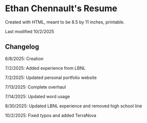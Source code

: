 # Ethan Chennault's Resume

Created with HTML, meant to be 8.5 by 11 inches, printable.

Last modified 10/2/2025

## Changelog

6/8/2025: Creation

7/2/2025: Added experience from LBNL

7/2/2025: Updated personal portfolio website

7/13/2025: Complete overhaul

7/14/2025: Updated word usage

8/30/2025: Updated LBNL experience and removed high school line

10/2/2025: Fixed typos and added TerraNova
